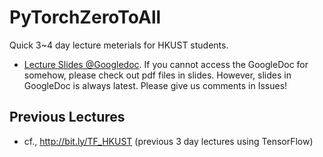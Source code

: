 # PyTorchZeroToAll
Quick 3~4 day lecture meterials for HKUST students.  

* [Lecture Slides @Googledoc](http://bit.ly/PyTorchZeroAll).
If you cannot access the GoogleDoc for somehow, please check out pdf files in slides. However, slides in GoogleDoc is always latest.
Please give us comments in Issues!

## Previous Lectures 
* cf., http://bit.ly/TF_HKUST (previous 3 day lectures using TensorFlow)
